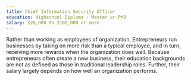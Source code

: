 ```yaml
---
title: Chief Information Security Officer
education: Highschool Diploma - Master or PhD
salary: $20,000 to $100,000 or more
---
```

Rather than working as employees of organization, Entrepreneurs run businesses by taking on more risk than a typical employee, and in turn, receiving more rewards when the organization does well. Because entrepreneurs often create a new business, their education backgrounds are not as defined as those in traditional leadership roles. Further, their salary largely depends on how well an organization performs.